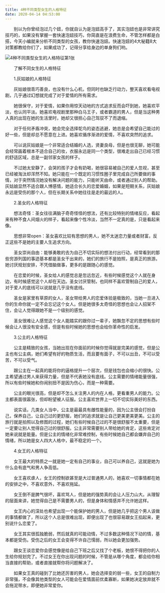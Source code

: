 ```yaml
---
title: 4种不同类型女生的人格特征
date: 2020-04-14 04:53:00
---
```




　　别以为你曾经泡过几个妞，你就自认为是泡妞高手了，其实泡妞也是非常讲究技巧的，如果没有掌握一套快速泡妞技巧，你简直是在浪费生命，不管怎样都是白搭，今天小编就来分析不同类型的女孩，教你快速泡妞。快速泡妞的4大秘籍8大对策都教给你们了，如果成功了，记得分享给身边的单身狗们哟。

![4种不同类型女生的人格特征第1张](/img/248de2516c92fb0fc7c3bf0f41572450.jpg)

　　了解不同女生的人格特征

　　1.灰姑娘的人格特征

　　灰姑娘很乖巧善良，也没有什么心机，但同时也缺乏行动力，整天喜欢看电视剧，几乎通过幻想就完成了对于爱情的所有需求。

　　她很保守，对于爱情，如果你用惊天动地的方式追求反而会吓到她，她喜欢平淡，也认同平淡。她喜欢电视剧里那种白马王子，或者霸道的男人，但是当这种男人真的出现在她的生活里时，她却又很担心自己驾驭不了而退缩。

　　对于任何矛盾冲突，她会完全选择鸵鸟的姿态逃避，她总是会希望自己能过的好一些，但是却总不愿意在上进。她喜欢循序渐进的爱情，不喜欢突然的追求。

　　可以说灰姑娘是一个非常适合结婚的人选，贤妻良母，但是也很无聊，她可能会经常画着根本不适合自己的妆，衣服永远是同一个类型，很难走出自己已经习惯的舒适区域，总是一副邻家女孩的样子。

　　不过她太安静了，会哭的孩子才会有奶喝，她很容易被自己的爱人忽视，甚至已经被淘汰却浑然不知。她只能在一个既定的习惯性圈子里完成自己所要做的事情，对于突然情况她没有解决问题的能力，只能听天由命，或者通过别人的帮助。灰姑娘显然不适合跟人博感情，她适合长久的恋爱婚姻，如果是短期关系，灰姑娘永远是受伤的那个人，但在长期关系中她往往是走的最远的人。

　　2.圣女的人格特征

　　想法奇怪：圣女往往满脑子奇奇怪怪的想法，还有比较特别的情绪反应，看起来有种不食人间烟火的样子，看起来像个性冷淡，当然不一定真的是，只是看起来像。

　　思想非常open：圣女喜欢比较有思想的男人，她不太迷恋力量或者财富，反正这些不是她的主要人生追求方向。

　　圣女崇尚自由：能够勇敢的去为自己不切实际的想法付出行动，经常看到的那些穷游列国的事迹基本都是圣女干出来的，她们的旅行不是拍照，是真正的旅游。她讨厌规划安排，不凭借脑做事，更多的是跟随心的感觉。

　　在恋爱的时候，圣女给人的感觉总是忽远忽近，有些时候感觉这个人就在身边，有时候感觉这个人却在天边。圣女讨厌管制，也同样不喜欢管制自己的爱人，对于爱人的底线可以说就是几乎没有底线。

　　圣女是家里有草原的女人，圣女带给男人的恋爱体验是极致的，当她一旦进入你的生命你就一定不会忘记这个女人。但是她很多太奇怪的思想也会让人招架不住，会让人觉得跟她不是一个级别的感觉。

　　圣女很难让人感觉这个女人能踏实的跟你过一辈子，她飘忽不定的思想有些时候会让人很没有安全感，但是有些时候她的思想也会给你革命性的启发。

　　3.公主的人格特征

　　公主是精致的女孩，当她出现在你面前的时候你觉得就是完美的感觉，但是公主也有公主病，她们希望有好的物质生活，而且要有面子，不可以出丑，不可以受苦，不可以受气。

　　跟公主在一起真的能将你的逼格提升一个层次，但是钱包也会缩小的很快。公主希望通过男人来获得力量，但是不代表她没有底线。公主需要的情绪能量很强，所以有些时候她和你闹别扭不是因为伤心，而是一种需要。

　　公主的眼光很高，但是却不怎么关注男人的内在人格，更看重男人的能力。公主都表面很嚣张，但却盼望被人征服。公主喜欢世界上一切不切实际美好的东西。

　　说实话，几类女人当中，公主是最最具有雌性能量的，因为公主很会打扮自己，保养自己，让自己过的更舒服，她们的追求就是让自己更美更美更美。公主的旅行就是拍照以及修图的过程，她们有些时候自己过的不是很舒服不太重要，但是一定要让别人觉得自己过的很舒服。公主非常需要别人带给她的肯定，这些肯定对她来说就是能量。但是公主的情绪化非常难控制，有些时候她自己都会嫌弃自己的情绪，所以她是女人四大人格中，最不稳定的一个。

　　4.女王的人格特征

　　女王最大的特质之一就是她一定有自己的事业，自己可以养自己，这就是她为什么会有底气和男人争高低。

　　女王喜欢虐人，女王的控制欲甚至是大过普通男人的，她喜欢一切事情都在她的安排之中，不喜欢意外，不喜欢拖延。

　　女王倒不是脾气很坏，喜欢骂人，但是她的强势真的会让人压力山大。从理智的层面来讲，她觉得自己是不需要男人的，但是身体和情感并不允许她这样。

　　女王内心的深处也希望出现一个能保护她的男人，但是她几乎把这个男人该做的事情都做了，所以这个人总是很难出现，即便出现了也很容易跟女王掐起来，更别说什么恋爱了。

　　女王其实很孤独脆弱，然后就真的可能动情，不过多数这种情况下动的情，基本都是受伤。受伤之后的女王会变得不许自己懦弱，所以她会更加强势。

　　跟女王谈恋爱你会感觉像是给自己下班之后又找了个老板，她恨不得把你的人生给你规划完了。不过女王在你出现问题的时候，不管是从哪个角度，都会给你相当直接的帮助，或者直接就帮你将问题解决了。

　　如果女王真的碰到了比她还厉害的男人，她会选择变的弱一些，女王的自制力非常强，不会像其他类型的女人可能会在爱情面前优柔寡断，如果她决定放弃就不会拖泥带水，即便她非常爱你。